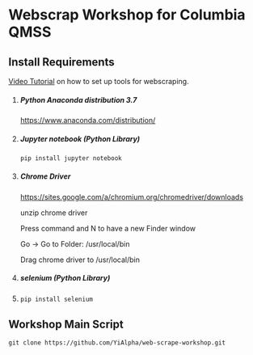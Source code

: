 # Webscrap Workshop for Columbia QMSS

## Install Requirements

[Video Tutorial](https://youtu.be/G4MLhb-HGN8) on how to set up tools for webscraping.

1. ##### Python Anaconda distribution 3.7

   https://www.anaconda.com/distribution/

2. ##### Jupyter notebook (Python Library)

   ``` bash
   pip install jupyter notebook
   ```

   

3. ##### Chrome Driver

   https://sites.google.com/a/chromium.org/chromedriver/downloads

   unzip chrome driver

   Press command and N to have a new Finder window

   Go -> Go to Folder: /usr/local/bin

   Drag chrome driver to /usr/local/bin

4. ##### selenium (Python Library)

5. ```bash
   pip install selenium
   ```

## Workshop Main Script

```
git clone https://github.com/YiAlpha/web-scrape-workshop.git
```
